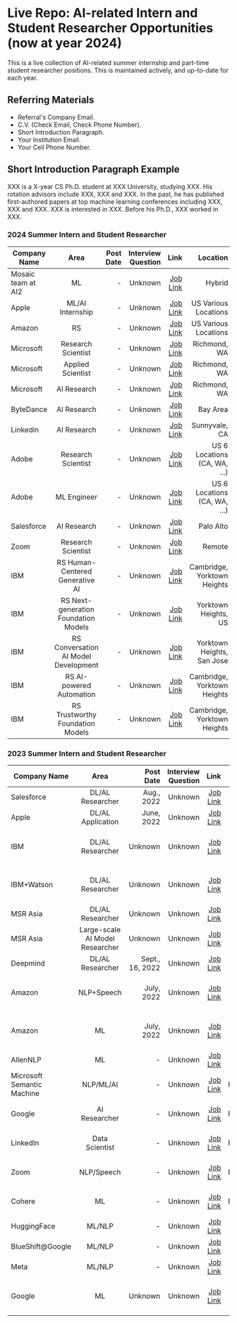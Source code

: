 # Live Repo: AI-related Intern and Student Researcher Opportunities (now at year 2024)
This is a live collection of AI-related summer internship and part-time student researcher positions. This is maintained actively, and up-to-date for each year.

## Referring Materials
- Referral's Company Email.
- C.V. (Check Email, Check Phone Number).
- Short Introduction Paragraph.
- Your Institution Email.
- Your Cell Phone Number.

## Short Introduction Paragraph Example

XXX is a X-year CS Ph.D. student at XXX University, studying XXX. His rotation advisors include XXX, XXX and XXX. In the past, he has published first-authored papers at top machine learning conferences including XXX, XXX and XXX. XXX is interested in XXX. Before his Ph.D., XXX worked in XXX.

### 2024 Summer Intern and Student Researcher
| Company Name  |       Area    | Post Date    | Interview Question | Link | Location | Applied/Referred |
| ------------- |:-------------:| ------------:|       ------------:| ----:|     ----:|             ----:|
| Mosaic team at AI2    | ML         | -  | Unknown            | [Job Link](https://boards.greenhouse.io/thealleninstitute/jobs/2171558) | Hybrid |  |
| Apple    | ML/AI Internship         | - | Unknown            | [Job Link](https://jobs.apple.com/en-us/details/200480066/machine-learning-ai-internships?team=STDNT) | US Various Locations | |
| Amazon    | RS         | - | Unknown            | [Job Link](https://www.amazon.jobs/en/jobs/2426896/2024-summer-research-science-internship-united-states-phd-student-science-recruiting) | US Various Locations | |
| Microsoft    | Research Scientist         | - | Unknown            | [Job Link](https://jobs.careers.microsoft.com/global/en/job/1627154/Research-Sciences-Intern) | Richmond, WA | |
| Microsoft    | Applied Scientist         | - | Unknown            | [Job Link](https://jobs.careers.microsoft.com/global/en/job/1602351/Applied-Scientist%3a-PhD-Internship-Opportunities) | Richmond, WA | |
| Microsoft    | AI Research         | - | Unknown            | [Job Link](https://jobs.careers.microsoft.com/global/en/job/1627619/AI-Researcher%3A-PhD-Internship-Opportunities-Microsoft-Research) | Richmond, WA | |
| ByteDance    | AI Research         | - | Unknown            | [Job Link](https://www.linkedin.com/jobs/view/3690915816/?refId=ByteString(length%3D16%2Cbytes%3Dc8339841...722fbede)&trackingId=FfRwpgmaRnpgGe1PdzQNqA%3D%3D) | Bay Area | |
| Linkedin    | AI Research         | - | Unknown            | [Job Link](https://www.linkedin.com/jobs/view/applied-research-internship-phd-summer-2024-at-linkedin-3724372502/) | Sunnyvale, CA | |
| Adobe    | Research Scientist         | - | Unknown            | [Job Link](https://careers.adobe.com/us/en/job/R141275/2024-Intern-Research-Scientist-Engineer) | US 6 Locations (CA, WA, ...) | |
| Adobe    | ML Engineer        | - | Unknown            | [Job Link](https://careers.adobe.com/us/en/job/R141150/2024-Intern-Machine-Learning-Engineer) | US 6 Locations (CA, WA, ...) | |
| Salesforce    | AI Research       | - | Unknown            | [Job Link](https://salesforce.wd12.myworkdayjobs.com/en-US/External_Career_Site/job/California---Palo-Alto/Summer-2024--Intern--AI-Research_JR219480-2?CF_-_REC_-_LRV_-_Job_Posting_Anchor_-_Country_from_Job_Posting_Location_Extended=bc33aa3152ec42d4995f4791a106ed09&workerSubType=3a910852b2c31010f48d2cefdccd0000) |  Palo Alto | |
| Zoom    |    Research Scientist     | - | Unknown            | [Job Link](https://careers.zoom.us/jobs/2024-ai-research-scientist-intern-remote-united-states) | Remote | |
| IBM    |    RS Human-Centered Generative AI   | - | Unknown            | [Job Link](https://careers.ibm.com/job/19183629/2024-intern-research-scientist-human-centered-generative-ai-remote/?codes=WEB_SEARCH_NA&_gl=1*2v75dv*_ga*MTU2NTI1Nzg0Mi4xNjk2MDQ3NTc2*_ga_FYECCCS21D*MTY5NjA0NzU3NS4xLjEuMTY5NjA0NzYwMi4wLjAuMA..) | Cambridge, Yorktown Heights | |
| IBM    |    RS Next-generation Foundation Models     | - | Unknown            | [Job Link](https://careers.ibm.com/job/19183613/2024-intern-research-scientist-next-generation-foundation-models-yorktown-heights-ny/?codes=WEB_SEARCH_NA&_gl=1*2v75dv*_ga*MTU2NTI1Nzg0Mi4xNjk2MDQ3NTc2*_ga_FYECCCS21D*MTY5NjA0NzU3NS4xLjEuMTY5NjA0NzYwMi4wLjAuMA..) | Yorktown Heights, US | |
| IBM    |    RS Conversation AI Model Development     | - | Unknown            | [Job Link](https://careers.ibm.com/job/19180978/2024-intern-research-scientist-conversation-ai-model-development-remote/?codes=WEB_SEARCH_NA&_gl=1*2v75dv*_ga*MTU2NTI1Nzg0Mi4xNjk2MDQ3NTc2*_ga_FYECCCS21D*MTY5NjA0NzU3NS4xLjEuMTY5NjA0NzYwMi4wLjAuMA..) | Yorktown Heights, San Jose | |
| IBM    |    RS AI-powered Automation     | - | Unknown            | [Job Link](https://careers.ibm.com/job/19180976/2024-intern-research-scientist-ai-powered-automation-remote/?codes=WEB_SEARCH_NA&_gl=1*2v75dv*_ga*MTU2NTI1Nzg0Mi4xNjk2MDQ3NTc2*_ga_FYECCCS21D*MTY5NjA0NzU3NS4xLjEuMTY5NjA0NzYwMi4wLjAuMA..) | Cambridge, Yorktown Heights | |
| IBM    |    RS Trustworthy Foundation Models     | - | Unknown            | [Job Link](https://careers.ibm.com/job/19183611/2024-intern-research-scientist-trustworthy-foundation-models-remote/?codes=WEB_SEARCH_NA&_gl=1*2v75dv*_ga*MTU2NTI1Nzg0Mi4xNjk2MDQ3NTc2*_ga_FYECCCS21D*MTY5NjA0NzU3NS4xLjEuMTY5NjA0NzYwMi4wLjAuMA..) | Cambridge, Yorktown Heights | |


### 2023 Summer Intern and Student Researcher
| Company Name  |       Area    | Post Date    | Interview Question | Link | Location | Applied/Referred |
| ------------- |:-------------:| ------------:|       ------------:| ----:|     ----:|             ----:|
| Salesforce    | DL/AL  Researcher | Aug., 2022   | Unknown            | [Job Link](https://salesforce.wd1.myworkdayjobs.com/en-US/Futureforce_Internships/job/California---Palo-Alto/XMLNAME-2023-Research-Intern---Salesforce-Research-Tableau-Research_JR158577-1?d=cta-summer-view-sjb-1) | Seattle, Bay Area | Referred |
| Apple    | DL/AL Application         | June, 2022   | Unknown            | [Job Link](https://jobs.apple.com/en-us/details/200389050/machine-learning-ai-internship?team=STDNT) | Bay Area | Applied |
| IBM    | DL/AL Researcher         | Unknown   | Unknown            | [Job Link](https://careers.ibm.com/job/16581370/2023-return-intern-research-scientist-artificial-intelligence-remote/?codes=IBM_CareerWebSite) | San Jose, CA; Cambridge, MA; Yorktown Heights, NY | Applied |
| IBM+Watson    | DL/AL Researcher         | Unknown   | Unknown            | [Job Link](https://careers.ibm.com/job/16615779/2023-intern-research-mit-ibm-watson-ai-summer-intern-remote/?codes=IBM_CareerWebSite) | Cambridge, MA or Yorktown Heights, N |  |
| MSR Asia    | DL/AL Researcher         | Unknown   | Unknown            | [Job Link](https://www.microsoft.com/en-us/research/opportunity/deep-learning-research-intern-msra-shanghai-research-group/) | Shanghai, China |  |
| MSR Asia    | Large-scale AI Model Researcher         | Unknown   | Unknown            | [Job Link](https://www.microsoft.com/en-us/research/opportunity/large-scale-ai-models-continual-learning-research-intern-msr-asia-networking-research-group/) | Beijing, China |  |
| Deepmind    | DL/AL Researcher         | Sept., 16, 2022   | Unknown            | [Job Link](https://www.deepmind.com/careers/internships?sort=alphabetical) | Unknown |  |
| Amazon    | NLP+Speech         | July, 2022   | Unknown            | [Job Link](https://www.amazon.jobs/en/jobs/2171934/2023-applied-science-internship-natural-language-processing-and-speech-technologies-united-states?cmpid=bsp-amazon-science) | multiple locations across the United States | Referred |
| Amazon    | ML         | July, 2022   | Unknown            | [Job Link](https://www.amazon.jobs/en/jobs/2156173/2023-applied-science-internship-machine-learning-united-states?cmpid=bsp-amazon-science) | multiple locations across the United States | Referred |
| AllenNLP    | ML         | -  | Unknown            | [Job Link](https://boards.greenhouse.io/thealleninstitute/jobs/2171612) | Remote Hybrid |  |
| Microsoft Semantic Machine    | NLP/ML/AI         | -  | Unknown            | [Job Link](https://careers.microsoft.com/us/en/job/1476274/Research-Intern-Semantic-Machines-Multi-Turn-Task-Oriented-Dialogue) | In-Person/Remote Hybrid |  |
| Google    | AI Researcher        | -  | Unknown            | [Job Link](https://careers.google.com/jobs/results/120135485411467974-research-intern-phd-summer-2023/?company=Google&company=Waymo&company=X&distance=50&employment_type=INTERN&page=2&src=Online%2FGoogle%20Website%2FByF&utm_campaign=ByF&utm_medium=careers_site%20&utm_source=Online%20) | In-Person/Remote Hybrid | Applied |
| LinkedIn   | Data Scientist       | -  | Unknown            | [Job Link](https://www.linkedin.com/jobs/view/applied-research-intern-at-linkedin-3296009618/?utm_campaign=google_jobs_apply&utm_source=google_jobs_apply&utm_medium=organic) | In-Person/Remote Hybrid | Applied |
| Zoom   | NLP/Speech    | -  | Unknown            | [Job Link](https://careers.zoom.us/jobs/2023-machine-learning-research-intern-san-jose-california-united-states-92c4e8bd-5b1a-4093-b582-382ed0c07cd7?utm_campaign=google_jobs_apply&utm_source=google_jobs_apply&utm_medium=organic) | In-Person/Remote Hybrid |  |
| Cohere   | ML       | -  | Unknown            | [Job Link](https://angel.co/company/cohere-ai/jobs/2440532-machine-learning-intern-summer-2023?utm_campaign=google_jobs_apply&utm_source=google_jobs_apply&utm_medium=organic) | In-Person/Remote Hybrid |  |
| HuggingFace   | ML/NLP       | -  | Unknown            | [Job Link](https://huggingface.co/blog/interns-2023) | Remote |  |
| BlueShift@Google   | ML/NLP       | -  | Unknown            | [Job Link](https://docs.google.com/forms/d/e/1FAIpQLSe11v7AYyl8VtoiWc9DItNxnBTCdgHxAQciSDWNyOCijxkCqg/viewform) | Remote |  |
| Meta   | ML/NLP       | -  | Unknown            | [Job Link](https://www.metacareers.com/jobs/547270586848082/) | Remote |  |
| Google    | ML         | Unknown   | Unknown            | [Job Link](https://careers.google.com/jobs/results/90561535148991174-student-researcher-phd-2022/?degree=DOCTORATE&distance=50&employment_type=INTERN&location=California,%20USA) | multiple locations across the United States | Applied |
